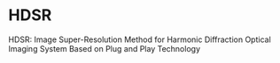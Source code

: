 # HDSR
HDSR: Image Super-Resolution Method for Harmonic Diffraction Optical Imaging System Based on Plug and Play Technology
